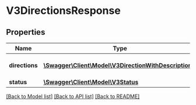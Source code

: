 # V3DirectionsResponse

## Properties
Name | Type | Description | Notes
------------ | ------------- | ------------- | -------------
**directions** | [**\Swagger\Client\Model\V3DirectionWithDescription[]**](V3DirectionWithDescription.md) | Directions of travel of route | [optional] 
**status** | [**\Swagger\Client\Model\V3Status**](V3Status.md) |  | [optional] 

[[Back to Model list]](../../README.md#documentation-for-models) [[Back to API list]](../../README.md#documentation-for-api-endpoints) [[Back to README]](../../README.md)

